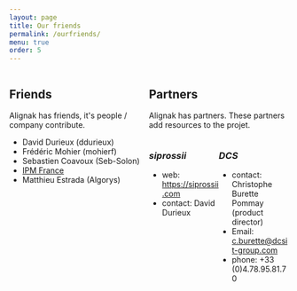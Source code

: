```yaml
---
layout: page
title: Our friends
permalink: /ourfriends/
menu: true
order: 5
---
```


<div style="float: left; width: 50%;">
<h2>Friends</h2>

Alignak has friends, it's people / company contribute.

<ul>
<li> David Durieux (ddurieux)</li>
<li> Frédéric Mohier (mohierf)</li>
<li> Sebastien Coavoux (Seb-Solon)</li>
<li> <a href="http://www.ipmfrance.fr">IPM France</a></li>
<li> Matthieu Estrada (Algorys)</li>
</ul>
</div>

<div style="float: right; width: 50%;">
<h2>Partners</h2>

Alignak has partners.
These partners add resources to the projet.


<div style="float: left; width: 50%;">
<h3><i>siprossii</i></h3>
<ul>
<li >web: <a href="https://siprossii.com">https://siprossii.com</a></li>
<li>contact: David Durieux</li>
</ul>
</div>

<div style="float: right; width: 50%;">
<h3><i>DCS</i></h3>
<ul>
<li>contact: Christophe Burette Pommay (product director)</li>
<li>Email: <a href="mailto:c.burette@dcsit-group.com">c.burette@dcsit-group.com</a></li>
<li>phone: +33 (0)4.78.95.81.70</li>
</ul>
</div>

</div>
